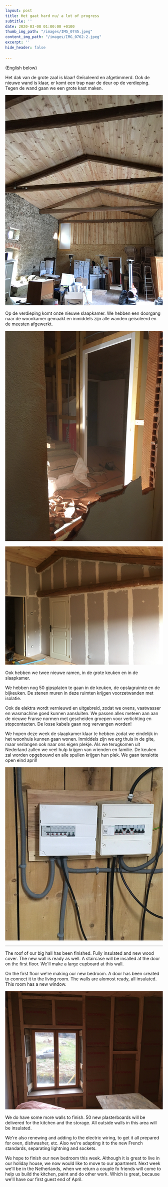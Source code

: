 ```yaml
---
layout: post
title: Het gaat hard nu/ a lot of progress
subtitle: ''
date: 2020-03-08 01:00:00 +0100
thumb_img_path: "/images/IMG_0745.jpeg"
content_img_path: "/images/IMG_0762-2.jpeg"
excerpt: ''
hide_header: false

---
```

(English below)

Het dak van de grote zaal is klaar! Geïsoleerd en afgetimmerd. Ook de nieuwe wand is klaar, er komt een trap naar de deur op de verdieping. Tegen de wand gaan we een grote kast maken.

![](/images/IMG_0745-1.jpeg)

Op de verdieping komt onze nieuwe slaapkamer. We hebben een doorgang naar de woonkamer gemaakt en inmiddels zijn alle wanden geisoleerd en de meesten afgewerkt.

![](/images/IMG_0729.jpeg)

![](/images/IMG_0763.jpeg)

Ook hebben we twee nieuwe ramen, in de grote keuken en in de slaapkamer.

We hebben nog 50 gipsplaten te gaan in de keuken, de opslagruimte en de bijkeuken. De stenen muren in deze ruimten krijgen voorzetwanden met isolatie.

Ook de elektra wordt vernieuwd en uitgebreid, zodat we ovens, vaatwasser en wasmachine goed kunnen aansluiten. We passen alles meteen aan aan de nieuwe Franse normen met gescheiden groepen voor verlichting en stopcontacten. De losse kabels gaan nog vervangen worden!

We hopen deze week de slaapkamer klaar te hebben zodat we eindelijk in het woonhuis kunnen gaan wonen. Inmiddels zijn we erg thuis in de gite, maar verlangen ook naar ons eigen plekje. Als we terugkomen uit Nederland zullen we veel hulp krijgen van vrienden en familie. De keuken zal worden opgebouwd en alle spullen krijgen hun plek. We gaan tenslotte open eind april!

![](/images/IMG_0765.jpeg)

***

The roof of our big hall has been finished. Fully insulated and new wood cover. The new wall is ready as well. A staircase will be insalled at the door on the first floor. We'll make a large cupboard at this wall.

On the first floor we're making our new bedroom. A door has been created to connect it to the living room. The walls are alomost ready, all insulated. This room has a new window.

![](/images/IMG_0761.jpeg)

We do have some more walls to finish. 50 new plasterboards will be delivered for the kitchen and the storage. All outside walls in this area will be insulated.

We're also renewing and adding to the electric wiring, to get it all prepared for oven, dishwasher, etc. Also we're adapting it to the new French standards, separating lightning and sockets.

We hope to finish our new bedroom this week. Although it is great to live in our holiday house, we now would like to move to our apartment. Next week we'll be in the Netherlands, when we return a couple fo friends will come to help us build the kitchen, paint and do other work. Which is great, because we'll have our first guest end of April.